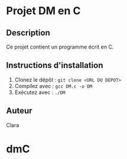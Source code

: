 # Projet DM en C

## Description
Ce projet contient un programme écrit en C.

## Instructions d'installation
1. Clonez le dépôt : `git clone <URL DU DEPOT>`
2. Compilez avec : `gcc DM.c -o DM`
3. Exécutez avec : `./DM`

## Auteur
Clara


# dmC
